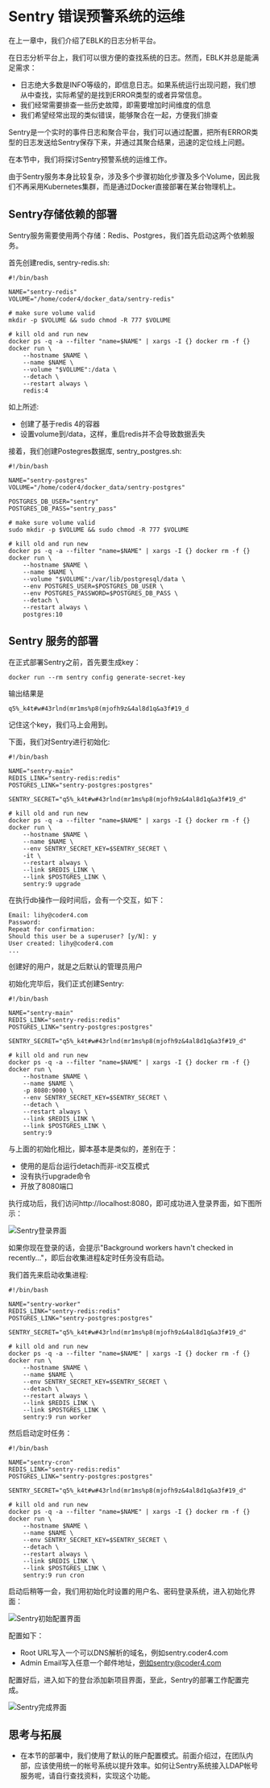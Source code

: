 # Sentry 错误预警系统的运维

在上一章中，我们介绍了EBLK的日志分析平台。

在日志分析平台上，我们可以很方便的查找系统的日志。然而，EBLK并总是能满足需求：
* 日志绝大多数是INFO等级的，即信息日志。如果系统运行出现问题，我们想从中查找，实际希望的是找到ERROR类型的或者异常信息。
* 我们经常需要排查一些历史故障，即需要增加时间维度的信息
* 我们希望经常出现的类似错误，能够聚合在一起，方便我们排查

Sentry是一个实时的事件日志和聚合平台，我们可以通过配置，把所有ERROR类型的日志发送给Sentry保存下来，并通过其聚合结果，迅速的定位线上问题。

在本节中，我们将探讨Sentry预警系统的运维工作。

由于Sentry服务本身比较复杂，涉及多个步骤初始化步骤及多个Volume，因此我们不再采用Kubernetes集群，而是通过Docker直接部署在某台物理机上。

## Sentry存储依赖的部署

Sentry服务需要使用两个存储：Redis、Postgres，我们首先启动这两个依赖服务。

首先创建redis, sentry-redis.sh:
```shell
#!/bin/bash

NAME="sentry-redis"
VOLUME="/home/coder4/docker_data/sentry-redis"

# make sure volume valid 
mkdir -p $VOLUME && sudo chmod -R 777 $VOLUME

# kill old and run new 
docker ps -q -a --filter "name=$NAME" | xargs -I {} docker rm -f {}
docker run \
    --hostname $NAME \
    --name $NAME \
    --volume "$VOLUME":/data \
    --detach \
    --restart always \
    redis:4 
```

如上所述:
* 创建了基于redis 4的容器
* 设置volume到/data，这样，重启redis并不会导致数据丢失

接着，我们创建Postegres数据库, sentry_postgres.sh:
```shell
#!/bin/bash

NAME="sentry-postgres"
VOLUME="/home/coder4/docker_data/sentry-postgres"

POSTGRES_DB_USER="sentry"
POSTGRES_DB_PASS="sentry_pass"

# make sure volume valid 
sudo mkdir -p $VOLUME && sudo chmod -R 777 $VOLUME

# kill old and run new 
docker ps -q -a --filter "name=$NAME" | xargs -I {} docker rm -f {}
docker run \
    --hostname $NAME \
    --name $NAME \
    --volume "$VOLUME":/var/lib/postgresql/data \
    --env POSTGRES_USER=$POSTGRES_DB_USER \
    --env POSTGRES_PASSWORD=$POSTGRES_DB_PASS \
    --detach \
    --restart always \
    postgres:10 

```

## Sentry 服务的部署 

在正式部署Sentry之前，首先要生成key：

```shell
docker run --rm sentry config generate-secret-key
```

输出结果是
```
q5%_k4t#w#43rlnd(mr1ms%p8(mjofh9z&4al8d1q&a3f#19_d
```

记住这个key，我们马上会用到。

下面，我们对Sentry进行初始化:
```shell
#!/bin/bash

NAME="sentry-main"
REDIS_LINK="sentry-redis:redis"
POSTGRES_LINK="sentry-postgres:postgres"

SENTRY_SECRET="q5%_k4t#w#43rlnd(mr1ms%p8(mjofh9z&4al8d1q&a3f#19_d"

# kill old and run new 
docker ps -q -a --filter "name=$NAME" | xargs -I {} docker rm -f {}
docker run \
    --hostname $NAME \
    --name $NAME \
    --env SENTRY_SECRET_KEY=$SENTRY_SECRET \
    -it \
    --restart always \
    --link $REDIS_LINK \
    --link $POSTGRES_LINK \
    sentry:9 upgrade

```

在执行db操作一段时间后，会有一个交互，如下：
```
Email: lihy@coder4.com
Password: 
Repeat for confirmation: 
Should this user be a superuser? [y/N]: y
User created: lihy@coder4.com
...
```
创建好的用户，就是之后默认的管理员用户

初始化完毕后，我们正式创建Sentry:
```shell
#!/bin/bash

NAME="sentry-main"
REDIS_LINK="sentry-redis:redis"
POSTGRES_LINK="sentry-postgres:postgres"

SENTRY_SECRET="q5%_k4t#w#43rlnd(mr1ms%p8(mjofh9z&4al8d1q&a3f#19_d"

# kill old and run new 
docker ps -q -a --filter "name=$NAME" | xargs -I {} docker rm -f {}
docker run \
    --hostname $NAME \
    --name $NAME \
    -p 8080:9000 \
    --env SENTRY_SECRET_KEY=$SENTRY_SECRET \
    --detach \
    --restart always \
    --link $REDIS_LINK \
    --link $POSTGRES_LINK \
    sentry:9

```

与上面的初始化相比，脚本基本是类似的，差别在于：
* 使用的是后台运行detach而非-it交互模式
* 没有执行upgrade命令
* 开放了8080端口

执行成功后，我们访问http://localhost:8080，即可成功进入登录界面，如下图所示：

![Sentry登录界面](./sentry-login.png)

如果你现在登录的话，会提示"Background workers havn't checked in recently..."，即后台收集进程&定时任务没有启动。

我们首先来启动收集进程:

```shell
#!/bin/bash

NAME="sentry-worker"
REDIS_LINK="sentry-redis:redis"
POSTGRES_LINK="sentry-postgres:postgres"

SENTRY_SECRET="q5%_k4t#w#43rlnd(mr1ms%p8(mjofh9z&4al8d1q&a3f#19_d"

# kill old and run new 
docker ps -q -a --filter "name=$NAME" | xargs -I {} docker rm -f {}
docker run \
    --hostname $NAME \
    --name $NAME \
    --env SENTRY_SECRET_KEY=$SENTRY_SECRET \
    --detach \
    --restart always \
    --link $REDIS_LINK \
    --link $POSTGRES_LINK \
    sentry:9 run worker

```

然后启动定时任务：
```shell
#!/bin/bash

NAME="sentry-cron"
REDIS_LINK="sentry-redis:redis"
POSTGRES_LINK="sentry-postgres:postgres"

SENTRY_SECRET="q5%_k4t#w#43rlnd(mr1ms%p8(mjofh9z&4al8d1q&a3f#19_d"

# kill old and run new 
docker ps -q -a --filter "name=$NAME" | xargs -I {} docker rm -f {}
docker run \
    --hostname $NAME \
    --name $NAME \
    --env SENTRY_SECRET_KEY=$SENTRY_SECRET \
    --detach \
    --restart always \
    --link $REDIS_LINK \
    --link $POSTGRES_LINK \
    sentry:9 run cron 

```

启动后稍等一会，我们用初始化时设置的用户名、密码登录系统，进入初始化界面：

![Sentry初始配置界面](./sentry-config.png)

配置如下：
* Root URL写入一个可以DNS解析的域名，例如sentry.coder4.com
* Admin Email写入任意一个邮件地址，例如sentry@coder4.com

配置好后，进入如下的登台添加新项目界面，至此，Sentry的部署工作配置完成。

![Sentry完成界面](./sentry-ready.png)

## 思考与拓展
* 在本节的部署中，我们使用了默认的账户配置模式。前面介绍过，在团队内部，应该使用统一的帐号系统以提升效率。如何让Sentry系统接入LDAP帐号服务呢，请自行查找资料，实现这个功能。
